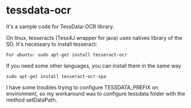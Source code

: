 # tessdata-ocr

It's a sample code for TessData-OCR library.

On linux, tesseracts (Tess4J wrapper for java) uses natives library of the SO. It's necessary to install tesseract:

    For ubuntu: sudo apt-get install tesseract-ocr

If you need some other languages, you can install them in the same way

    sudo apt-get install tesseract-ocr-spa


I have some troubles trying to configure TESSDATA_PREFIX on environment, so my workaround was to configure tessdata folder with the method setDataPath.